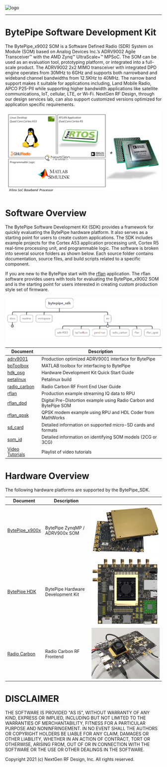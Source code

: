 ![logo](docs/BytePipe_Logo.png)

---

# BytePipe Software Development Kit

The BytePipe_x9002 SOM is a Software Defined Radio (SDR) System on Module (SOM) based on Analog Devices Inc.’s ADRV9002 Agile Transceiver™ with the  AMD Zynq™ UltraScale+™ MPSoC.  The SOM can be used as an evaluation tool, prototyping platform, or integrated into a full-scale product.  The ADRV9002 2x2 MIMO transceiver with integrated DPD engine operates from 30MHz to 6GHz and supports both narrowband and wideband channel bandwidths from 12.5KHz to 40MHz.  The narrow band support makes it suitable for applications including, Land Mobile Radio, APCO P25-PII while supporting higher bandwidth applications like satellite communications, IoT, cellular,  LTE, or Wi-Fi.  NextGen RF Design, through our design services lab, can also support customized versions optimized for application specific requirements.

![sdk_01](docs/architecture/sdk_01.png)

# Software Overview

The BytePipe Software Development Kit (SDK) provides a framework for quickly evaluating the BytePipe hardware platform.  It also serves as a starting point for users to create custom applications.  The SDK includes example projects for the Cortex A53 application processing unit, Cortex R5 real-time processing unit, and programmable logic.  The software is broken into several source folders as shown below.  Each source folder contains documentation, source files, and build scripts related to a specific component.  

If you are new to the BytePipe start with the [rflan](src/rflan/README.md) application.  The rflan software provides users with tools for evaluating the BytePipe_x9002 SOM and is the starting point for users interested in creating custom production style set of firmware.  

![src_overview](docs/architecture/src_overview.png)


|  Document                                                           | Description                                                   |
|---------------------------------------------------------------------|---------------------------------------------------------------|
| [adrv9001](src/adrv9001/README.md)                                  | Production optimized ADRV9001 interface for BytePipe          | 
| [bpToolbox](src/bpToolbox/README.md)                                | MATLAB toolbox for interfacing to BytePipe                    | 
| [hdk_qsg](docs/hdk_qsg/README.md)                                   | Hardware Development Kit Quick Start Guide                    | 
| [petalinux](src/petalinux/README.md)                                | Petalinux build                                               | 
| [radio_carbon](docs/hardware/RadioCarbon/RadioCarbon.md)            | Radio Carbon RF Front End User Guide                          | 
| [rflan](src/rflan/README.md)                                        | Production example streaming IQ data to RPU                   | 
| [rflan_dpd](src/rflan_dpd)                                     | Digital Pre-Distortion example using Radio Carbon and BytePipe SOM | 
| [rflan_qpsk](src/rflan_qpsk/README.md)                              | QPSK modem example using RPU and HDL Coder from MathWorks          | 
| [sd_card](docs/sd_card/README.md)                                   | Detailed information on supported micro-SD cards and formats  | 
| [som_id](docs/som_id/README.md)                                     | Detailed information on identifying SOM models (2CG or 3CG)   | 
| [Video Tutorials](https://www.youtube.com/playlist?list=PL1O6z4HXixy3uAJCNkjg2Hvm9Dcu4XAUr) | Playlist of video tutorials           | 


# Hardware Overview

The following hardware platforms are supported by the BytePipe_SDK.

|  Document                                                 | Description                           |                                                      |
|-----------------------------------------------------------|---------------------------------------|------------------------------------------------------|
| [BytePipe_x900x](docs/hardware/BytePipe_x900x/BytePipe_x900x.md)   | BytePipe ZynqMP / ADRV900x SOM        | ![pic](docs/hardware/BytePipe_x900x/bytepipe_x900x.png)       |
| [BytePipe HDK](docs/hardware/hdk/hdk.md)                           | BytePipe Hardware Development Kit     | ![pic](docs/hardware/hdk/platform.png)                        |
| [Radio Carbon](docs/hardware/RadioCarbon/RadioCarbon.md)           | Radio Carbon RF Frontend              | ![pic](docs/hardware/RadioCarbon/radio_carbon.png)            |



# DISCLAIMER

THE SOFTWARE IS PROVIDED "AS IS", WITHOUT WARRANTY OF ANY KIND, EXPRESS OR IMPLIED, INCLUDING BUT NOT LIMITED TO THE WARRANTIES OF MERCHANTABILITY, FITNESS FOR A PARTICULAR PURPOSE AND NONINFRINGEMENT. IN NO EVENT SHALL THE AUTHORS OR COPYRIGHT HOLDERS BE LIABLE FOR ANY CLAIM, DAMAGES OR OTHER LIABILITY, WHETHER IN AN ACTION OF CONTRACT, TORT OR OTHERWISE, ARISING FROM, OUT OF OR IN CONNECTION WITH THE SOFTWARE OR THE USE OR OTHER DEALINGS IN THE SOFTWARE.

Copyright 2021 (c) NextGen RF Design, Inc. All rights reserved.
